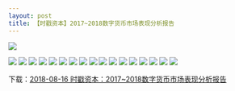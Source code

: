```yaml
---
layout: post
title: 【时戳资本】2017~2018数字货币市场表现分析报告
---
```

![](https://raw.githubusercontent.com/shichuo/res2018/master/a816/01.jpg)

<!-- more -->

![](https://raw.githubusercontent.com/shichuo/res2018/master/a816/02.jpg)
![](https://raw.githubusercontent.com/shichuo/res2018/master/a816/03.jpg)
![](https://raw.githubusercontent.com/shichuo/res2018/master/a816/04.jpg)
![](https://raw.githubusercontent.com/shichuo/res2018/master/a816/05.jpg)
![](https://raw.githubusercontent.com/shichuo/res2018/master/a816/06.jpg)
![](https://raw.githubusercontent.com/shichuo/res2018/master/a816/07.jpg)
![](https://raw.githubusercontent.com/shichuo/res2018/master/a816/08.jpg)
![](https://raw.githubusercontent.com/shichuo/res2018/master/a816/09.jpg)
![](https://raw.githubusercontent.com/shichuo/res2018/master/a816/10.jpg)
![](https://raw.githubusercontent.com/shichuo/res2018/master/a816/11.jpg)
![](https://raw.githubusercontent.com/shichuo/res2018/master/a816/12.jpg)
![](https://raw.githubusercontent.com/shichuo/res2018/master/a816/13.jpg)
![](https://raw.githubusercontent.com/shichuo/res2018/master/a816/14.jpg)
![](https://raw.githubusercontent.com/shichuo/res2018/master/a816/15.jpg)
![](https://raw.githubusercontent.com/shichuo/res2018/master/a816/16.jpg)
![](https://raw.githubusercontent.com/shichuo/res2018/master/a816/17.jpg)
![](https://raw.githubusercontent.com/shichuo/res2018/master/a816/18.jpg)

下载：[2018-08-16 时戳资本：2017~2018数字货币市场表现分析报告](https://github.com/shichuo/think-tank-2018/blob/master/a816/2017-2018%E6%95%B0%E5%AD%97%E8%B4%A7%E5%B8%81%E5%B8%82%E5%9C%BA%E8%A1%A8%E7%8E%B0%E5%88%86%E6%9E%90%E6%8A%A5%E5%91%8A.pdf)